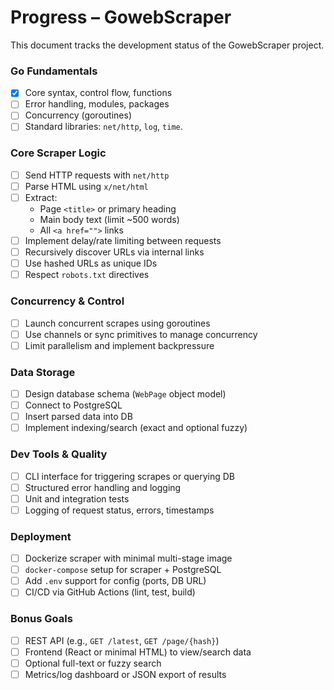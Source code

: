 # Progress – GowebScraper

This document tracks the development status of the GowebScraper project.
### **Go Fundamentals**
* [X] Core syntax, control flow, functions
* [ ] Error handling, modules, packages
* [ ] Concurrency (goroutines)
* [ ] Standard libraries: `net/http`, `log`, `time`.

### Core Scraper Logic
* [ ] Send HTTP requests with `net/http`
* [ ] Parse HTML using `x/net/html`
* [ ] Extract:
  * Page `<title>` or primary heading
  * Main body text (limit \~500 words)
  * All `<a href="">` links
* [ ] Implement delay/rate limiting between requests
* [ ] Recursively discover URLs via internal links
* [ ] Use hashed URLs as unique IDs
* [ ] Respect `robots.txt` directives

### Concurrency & Control
* [ ] Launch concurrent scrapes using goroutines
* [ ] Use channels or sync primitives to manage concurrency
* [ ] Limit parallelism and implement backpressure

### Data Storage
* [ ] Design database schema (`WebPage` object model)
* [ ] Connect to PostgreSQL
* [ ] Insert parsed data into DB
* [ ] Implement indexing/search (exact and optional fuzzy)

### Dev Tools & Quality
* [ ] CLI interface for triggering scrapes or querying DB
* [ ] Structured error handling and logging
* [ ] Unit and integration tests
* [ ] Logging of request status, errors, timestamps

### Deployment
* [ ] Dockerize scraper with minimal multi-stage image
* [ ] `docker-compose` setup for scraper + PostgreSQL
* [ ] Add `.env` support for config (ports, DB URL)
* [ ] CI/CD via GitHub Actions (lint, test, build)

### Bonus Goals
* [ ] REST API (e.g., `GET /latest`, `GET /page/{hash}`)
* [ ] Frontend (React or minimal HTML) to view/search data
* [ ] Optional full-text or fuzzy search
* [ ] Metrics/log dashboard or JSON export of results
